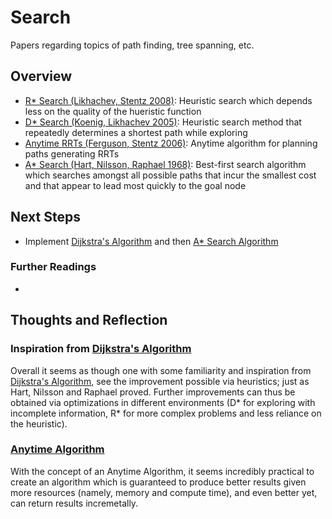 # Search

Papers regarding topics of path finding, tree spanning, etc.

## Overview 

- [R* Search (Likhachev, Stentz 2008)](RStarSearch.pdf): Heuristic search which depends less on the quality of the hueristic function
- [D* Search (Koenig, Likhachev 2005)](FastReplanningForNavigationInUnknownTerrain.pdf): Heuristic search method that repeatedly determines a shortest path while exploring
- [Anytime RRTs (Ferguson, Stentz 2006)](AnytimeRRTs.pdf): Anytime algorithm for planning paths generating RRTs
- [A* Search (Hart, Nilsson, Raphael 1968)](AStarSearch.pdf): Best-first search algorithm which searches amongst all possible paths that incur the smallest cost and that appear to lead most quickly to the goal node

## Next Steps

- Implement [Dijkstra's Algorithm](https://en.wikipedia.org/wiki/Dijkstra's_algorithm) and then [A* Search Algorithm](https://en.wikipedia.org/wiki/A*_search_algorithm)

### Further Readings

- 

## Thoughts and Reflection

### Inspiration from [Dijkstra's Algorithm](https://en.wikipedia.org/wiki/Dijkstra's_algorithm)

Overall it seems as though one with some familiarity and inspiration from [Dijkstra's Algorithm](https://en.wikipedia.org/wiki/Dijkstra's_algorithm), see the improvement possible via heuristics; just as Hart, Nilsson and Raphael proved. Further improvements can thus be obtained via optimizations in different environments (D* for exploring with incomplete information, R* for more complex problems and less reliance on the heuristic).

### [Anytime Algorithm](https://en.wikipedia.org/wiki/Anytime_algorithm)

With the concept of an Anytime Algorithm, it seems incredibly practical to create an algorithm which is guaranteed to produce better results given more resources (namely, memory and compute time), and even better yet, can return results incremetally. 
